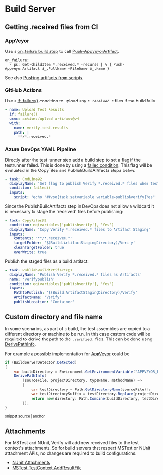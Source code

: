 <!--
GENERATED FILE - DO NOT EDIT
This file was generated by [MarkdownSnippets](https://github.com/SimonCropp/MarkdownSnippets).
Source File: /docs/mdsource/build-server.source.md
To change this file edit the source file and then run MarkdownSnippets.
-->

# Build Server


## Getting .received files from CI


### AppVeyor

Use a [on_failure build step](https://www.appveyor.com/docs/build-configuration/#build-pipeline) to call [Push-AppveyorArtifact](https://www.appveyor.com/docs/build-worker-api/#push-artifact).<!-- include: build-server-appveyor. path: /docs/mdsource/build-server-appveyor.include.md -->

```
on_failure:
  - ps: Get-ChildItem *.received.* -recurse | % { Push-AppveyorArtifact $_.FullName -FileName $_.Name }
```

See also [Pushing artifacts from scripts](https://www.appveyor.com/docs/packaging-artifacts/#pushing-artifacts-from-scripts).<!-- endInclude -->


### GitHub Actions

Use a [if: failure()](https://docs.github.com/en/free-pro-team@latest/actions/reference/context-and-expression-syntax-for-github-actions#failure) condition to upload any `*.received.*` files if the build fails.<!-- include: build-server-githubactions. path: /docs/mdsource/build-server-githubactions.include.md -->

```yaml
- name: Upload Test Results
  if: failure()
  uses: actions/upload-artifact@v4
  with:
    name: verify-test-results
    path: |
      **/*.received.*
```
<!-- endInclude -->


### Azure DevOps YAML Pipeline

Directly after the test runner step add a build step to set a flag if the testrunner failed. This is done by using a [failed condition](https://docs.microsoft.com/en-us/azure/devops/pipelines/process/conditions?view=azure-devops&tabs=yaml). This flag will be evaluated in the CopyFiles and PublishBuildArtifacts steps below.<!-- include: build-server-azuredevops. path: /docs/mdsource/build-server-azuredevops.include.md -->

```yaml
- task: CmdLine@2
  displayName: 'Set flag to publish Verify *.received.* files when test step fails'
  condition: failed()
  inputs:
    script: 'echo "##vso[task.setvariable variable=publishverify]Yes"'
```

Since the PublishBuildArtifacts step in DevOps does not allow a wildcard it is necessary to stage the 'received' files before publishing:

```yaml
- task: CopyFiles@2
  condition: eq(variables['publishverify'], 'Yes')
  displayName: 'Copy Verify *.received.* files to Artifact Staging'
  inputs:
    contents: '**/*.received.*' 
    targetFolder: '$(Build.ArtifactStagingDirectory)/Verify'
    cleanTargetFolder: true
    overWrite: true
```

Publish the staged files as a build artifact:

```yaml
- task: PublishBuildArtifacts@1
  displayName: 'Publish Verify *.received.* files as Artifacts'
  name: 'verifypublish'
  condition: eq(variables['publishverify'], 'Yes')
  inputs:
    PathtoPublish: '$(Build.ArtifactStagingDirectory)/Verify'
    ArtifactName: 'Verify'
    publishLocation: 'Container'
```
<!-- endInclude -->


## Custom directory and file name

In some scenarios, as part of a build, the test assemblies are copied to a different directory or machine to be run. In this case custom code will be required to derive the path to the `.verified.` files. This can be done using [DerivePathInfo](naming.md#derivepathinfo).

For example a possible implementation for [AppVeyor](https://www.appveyor.com/) could be:

<!-- snippet: DerivePathInfoAppVeyor -->
<a id='snippet-DerivePathInfoAppVeyor'></a>
```cs
if (BuildServerDetector.Detected)
{
    var buildDirectory = Environment.GetEnvironmentVariable("APPVEYOR_BUILD_FOLDER")!;
    DerivePathInfo(
        (sourceFile, projectDirectory, typeName, methodName) =>
        {
            var testDirectory = Path.GetDirectoryName(sourceFile)!;
            var testDirectorySuffix = testDirectory.Replace(projectDirectory, string.Empty);
            return new(directory: Path.Combine(buildDirectory, testDirectorySuffix));
        });
}
```
<sup><a href='/src/Verify.Tests/Snippets/Snippets.cs#L45-L59' title='Snippet source file'>snippet source</a> | <a href='#snippet-DerivePathInfoAppVeyor' title='Start of snippet'>anchor</a></sup>
<!-- endSnippet -->


## Attachments

For MSTest and NUnit, Verify will add new received files to the test context's attachments. So for build servers that respect MSTest or NUnit attachment APIs, no changes are required to build configurations.<!-- include: test-context-attachments. path: /docs/mdsource/test-context-attachments.include.md -->

 * [NUnit Attachments](https://docs.nunit.org/articles/nunit/writing-tests/TestContext.html#addformatter-32)
 * [MSTest TestContext.AddResultFile](https://learn.microsoft.com/en-us/dotnet/api/microsoft.visualstudio.testtools.unittesting.testcontext.addresultfile?view=visualstudiosdk-2022#microsoft-visualstudio-testtools-unittesting-testcontext-addresultfile(system-string))<!-- endInclude -->
